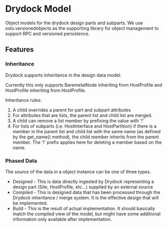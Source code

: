 # Drydock Model #

Object models for the drydock design parts and subparts. We use oslo.versionedobjects as the supporting library for object management
to support RPC and versioned persistence.

## Features ##

### Inheritance ###

Drydock supports inheritance in the design data model.

Currently this only supports BaremetalNode inheriting from HostProfile and
HostProfile inheriting from HostProfile.

Inheritance rules:

1. A child overrides a parent for part and subpart attributes
2. For attributes that are lists, the parent list and child list
are merged.
3. A child can remove a list member by prefixing the value with '!'
4. For lists of subparts (i.e. HostInterface and HostPartition) if
there is a member in the parent list and child list with the same name
(as defined by the get_name() method), the child member inherits from
the parent member. The '!' prefix applies here for deleting a member
based on the name.

### Phased Data ###

The *source* of the data in a object instance can be one of three
types.

* Designed - This is data directly ingested by Drydock representing a design part (Site, HostProfile, etc...) supplied by an external source
* Compiled - This is designed data that has been processed through the Drydock
inheritance / merge system. It is the effective design that will be implemented.
* Build - This is the result of actual implementation. It should basically match the compiled view of the model, but might have some additional information only available after implementation.